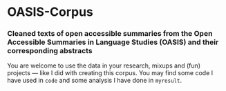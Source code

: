 # OASIS-Corpus
### Cleaned texts of open accessible summaries from the Open Accessible Summaries in Language Studies (OASIS) and their corresponding abstracts

You are welcome to use the data in your research, mixups and (fun) projects — like I did with creating this corpus. You may find some code I have used in `code` and some analysis I have done in `myresult`.
